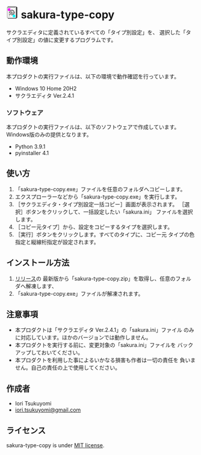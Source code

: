 ![sakura-type-copy](src/resources/sakura-type-copy.gif)
sakura-type-copy
================
サクラエディタに定義されているすべての「タイプ別設定」を、
選択した「タイプ別設定」の値に変更するプログラムです。

## 動作環境
本プロダクトの実行ファイルは、以下の環境で動作確認を行っています。

- Windows 10 Home 20H2
- サクラエディタ Ver.2.4.1

### ソフトウェア
本プロダクトの実行ファイルは、以下のソフトウェアで作成しています。
Windows版のみの提供となります。

- Python 3.9.1
- pyinstaller 4.1

## 使い方
1)  「sakura-type-copy.exe」ファイルを任意のフォルダへコピーします。
2)  エクスプローラーなどから「sakura-type-copy.exe」を実行します。
3)  ［サクラエディタ・タイプ別設定一括コピー］画面が表示されます。
    ［選択］ボタンをクリックして、一括設定したい「sakura.ini」
    ファイルを選択します。
4)  ［コピー元タイプ］から、設定をコピーするタイプを選択します。
5)  ［実行］ボタンをクリックします。すべてのタイプに、コピー元
    タイプの色指定と縦線桁指定が設定されます。

## インストール方法
1)  [リリース](https://github.com/iori-tsukuyomi/sakura-type-copy/releases)の
    最新版から「sakura-type-copy.zip」を取得し、任意のフォルダへ解凍します、
2)  「sakura-type-copy.exe」ファイルが解凍されます。

## 注意事項
- 本プロダクトは「サクラエディタ Ver.2.4.1」の「sakura.ini」ファイル
  のみに対応しています。ほかのバージョンでは動作しません。
- 本プロダクトを実行する前に、変更対象の「sakura.ini」ファイルを
  バックアップしておいてください。
- 本プロダクトを利用した事によるいかなる損害も作者は一切の責任を
  負いません。自己の責任の上で使用してください。

## 作成者
- Iori Tsukuyomi
- iori.tsukuyomi@gmail.com

## ライセンス
sakura-type-copy is under [MIT license](https://en.wikipedia.org/wiki/MIT_License).
